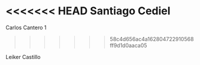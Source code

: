 <<<<<<< HEAD
Santiago Cediel
=======
Carlos Cantero 1 
>>>>>>> 58c4d656ac4a162804722910568ff9d1d0aaca05

Leiker Castillo
